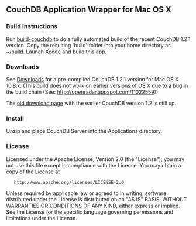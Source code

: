 ## CouchDB Application Wrapper for Mac OS X

### Build Instructions

Run [build-couchdb](https://github.com/cloudnode/build-couchdb) to do a fully automated build of the recent CouchDB 1.2.1 version. Copy the resulting 'build' folder into your home directory as ~/build. Launch Xcode and build this app.

### Downloads

See [Downloads](http://gitweb.cloudno.de/downloads/) for a pre-compiled CouchDB 1.2.1 version for Mac OS X 10.8.x. 
(This build does not work on earlier versions of OS X due to a bug in the build chain (See: http://openradar.appspot.com/11022559)) 

The [old download page](https://github.com/cloudnode/couchdbx-app/downloads) with the earlier CouchDB version 1.2 is still up.

### Install

Unzip and place CouchDB Server into the Applications directory.

### License

   Licensed under the Apache License, Version 2.0 (the "License");
   you may not use this file except in compliance with the License.
   You may obtain a copy of the License at

       http://www.apache.org/licenses/LICENSE-2.0

   Unless required by applicable law or agreed to in writing, software
   distributed under the License is distributed on an "AS IS" BASIS,
   WITHOUT WARRANTIES OR CONDITIONS OF ANY KIND, either express or implied.
   See the License for the specific language governing permissions and
   limitations under the License.

